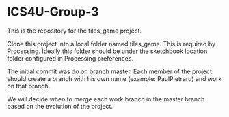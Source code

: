 # ICS4U-Group-3

This is the repository for the tiles_game project.

Clone this project into a local folder named tiles_game. This is required by Processing.
Ideally this folder should be under the sketchbook location folder configured in Processing preferences.

The initial commit was do on branch master. 
Each member of the project should create a branch with his own name (example: PaulPietraru) and work on that branch.

We will decide when to merge each work branch in the master branch based on the evolution of the project.


